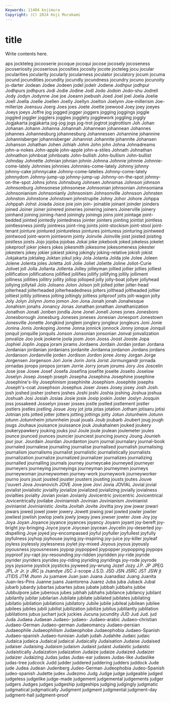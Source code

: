```yaml
---
Keywords: 11404 kojimura
Copyright: (C) 2024 Koji Murakami
---
```


# title

Write contents here.



aps jockteleg jocooserie jocoque jocoqui jocose jocosely
jocoseness jocoseriosity jocoserious jocosities jocosity jocote jocteleg jocu jocular jocularities
jocularity jocularly jocularness joculator joculatory jocum jocuma jocund jocundities jocundity
jocundly jocundness jocundry jocuno jocunoity jo-darter Jodean Jodee Jodeen jodel
jodelr Jodene Jodhpur jodhpur Jodhpurs jodhpurs Jodi Jodie Jodine Jodl
Jodo Jodoin Jodo-shu Jodrell Jody Jodyn Jodynne Joe joe Joeann
joebush Joed Joel joel Joela Joelie Joell Joella Joelle Joellen
Joelly Joellyn Joelton Joelynn Joe-millerism Joe-millerize Joensuu Joerg Joes joes
Joete Joette joewood Joey joey joeyes Joeys joeys Joffre jog
jogged jogger joggers jogging joggings joggle joggled joggler jogglers joggles
jogglety jogglework joggling joggly Jogjakarta jogjakarta jog-jog jogs jog-trot jogtrot
jogtrottism Joh Johan Johanan Johann Johanna Johannah Johannean johannean Johannes
johannes Johannesburg johannesburg Johannessen Johannine johannine Johannisberger johannisberger Johannist Johannite
johannite Johansen Johanson Johathan Johen Johiah Johm John john Johna
Johnadreams john-a-nokes John-apple john-apple john-a-stiles Johnath Johnathan Johnathon johnboat johnboats
John-bullish John-bullism John-bullist Johnday Johnette Johnian johnian johnin Johnna Johnnie
johnnie Johnnie-come-lately Johnnies johnnies Johnnies-come-lately Johnny johnny johnny-cake johnnycake Johnny-come-latelies
Johnny-come-lately johnnydom Johnny-jump-up johnny-jump-up Johnny-on-the-spot johnny-on-the-spot Johns johns Johnsburg Johnsen
Johnsmas Johnson johnson Johnsonburg Johnsonese johnsonese Johnsonian johnsonian Johnsoniana Johnsonianism
Johnsonianly Johnsonism Johnsonville Johnsson Johnsten Johnston Johnstone Johnstown johnstrupite Johny
Johor Johore Johppa Johppah Johst Joiada Joice joie join join-
joinable joinant joinder joinders joined Joiner joiner joinered joineries joinering
joiners Joinerville joinery joinhand joining joining-hand joiningly joinings joins joint
jointage joint-bedded jointed jointedly jointedness jointer jointers jointing jointist jointless
jointlessness jointly jointress joint-ring joints joint-stockism joint-stool joint-tenant jointure jointured
jointureless jointures jointuress jointuring jointweed jointwood joint-worm jointworm jointy Joinvile
Joinville joist joisted joisting joistless joists Jojo jojoba jojobas Jokai
joke jokebook joked jokeless jokelet jokeproof joker jokers jokes jokesmith
jokesome jokesomeness jokester jokesters jokey jokier jokiest joking jokingly joking-relative
jokish jokist Jokjakarta joktaleg Joktan jokul joky Jola Jolanta Jolda
jole Jolee Joleen Jolene Jolenta joles Joletta Joli Jolie Joliet
Joliette Joline Joliot-Curie Jolivet joll Jolla Jollanta Jollenta Jolley jolleyman
jollied jollier jollies jolliest jollification jollifications jollified jollifies jollify jollifying
jollily jolliment jolliness jollities jollitry jollity jollop jolloped jolly jolly-boat
jollyer jollyhead jollying jollytail Jolo Joloano Jolon Jolson jolt jolted
jolter jolter-head jolterhead jolterheaded jolterheadedness jolters jolthead joltheaded joltier joltiest
joltily joltiness jolting joltingly joltless joltproof jolts jolt-wagon jolty Joly
Jolyn Jolynn Jomo jomon Jon Jona Jonah jonah Jonahesque Jonahism
jonahs Jonancy Jonas Jonathan jonathan Jonathanization Jonathon Jonati Jonben jondla
Jone Jonel Jonell Jones jones Jonesboro Jonesborough Jonesburg Joneses joneses
Jonesian Jonesport Jonestown Jonesville Jonette Jongkind jonglem jonglery jongleur jongleurs
Joni Jonie Jonina Jonis Jonkoping Jonme Jonna jonnick jonnock Jonny
jonque Jonquil jonquil jonquille jonquils Jonson Jonsonian jonsonian Jonval jonvalization
jonvalize Joo jook jookerie joola joom Joon Jooss Joost Jooste
Jopa Jophiel Joplin Joppa joram jorams Jordaens Jordain Jordan jordan
Jordana Jordanian jordanian jordanians jordanite Jordanna jordanon Jordans jordans Jordanson
Jordanville jorden Jordison Jordon joree Jorey Jorgan Jorge Jorgensen Jorgenson
Jori Jorie Jorin Joris Jorist Jormungandr jornada jornadas joropo joropos
jorram Jorrie Jorry jorum jorums Jory Jos Joscelin Jose jose
Josee Josef Josefa Josefina josefite joseite Joseito Joselow Joselyn Josep
Joseph joseph Josepha Josephina Josephine josephine Josephine's-lily Josephinism josephinite Josephism
Josephite josephs Joseph's-coat Josephson Josephus Joser Joses Josey josey Josh
Josh. josh joshed josher joshers joshes Joshi joshi Joshia joshing
Joshua joshua Joshuah Josi Josiah Josias Josie josie Josip joskin
Josler Joslyn Josquin joss jossakeed Josselyn josser josses jostle jostled
jostlement jostler jostlers jostles jostling Josue Josy jot jota jotas
jotation Jotham jotisaru jotisi Jotnian jots jotted jotter jotters jotting
jottings jotty Jotun Jotunheim Jotunn jotunn Jotunnheim jotunnheim joual jouals
Joub joubarb Joubert joug jough jougs Jouhaux jouisance jouissance jouk
Joukahainen jouked joukery joukerypawkery jouking jouks joul Joule joule joulean
joulemeter joules jounce jounced jounces jouncier jounciest jouncing jouncy Joung
Jounieh jour jour. Jourdain Jourdan Jourdanton journ journal journalary journal-book
journaled journalese journaling journalise journalised journalish journalising journalism journalisms journalist
journalistic journalistically journalists journalization journalize journalized journalizer journalizes journalizing journalled
journalling journals journey journeycake journeyed journeyer journeyers journeying journeyings journeyman
journeymen journeys journeywoman journeywomen journey-work journeywork journeyworker journo jours joust
jousted jouster jousters jousting jousts joutes Jouve j'ouvert Jova Jovanovich
JOVE Jove jove Jovi Jovia JOVIAL Jovial jovial jovialist jovialistic
joviality jovialize jovialized jovializing jovially jovialness jovialties jovialty Jovian jovian
Jovianly Jovicentric jovicentric Jovicentrical Jovicentrically jovilabe Joviniamish Jovinian Jovinianism Jovinianist
jovinianist Jovinianistic Jovita Jovitah Jovite Jovitta jovy jow jowar jowari
jowars jowed jowel jower jowery Jowett jowing jowl jowled jowler
jowlier jowliest jowlish jowlop jowls jowly jowpy jows jowser jowter
Joxe Joy joy Joya Joyan Joyance joyance joyances joyancy Joyann
joyant joy-bereft joy-bright joy-bringing Joyce joyce Joycean joycean Joycelin joy-deserted
joy-dispelling Joye joyed joy-encompassed joyful joyfuller joyfullest joyfully joyfulness joyhop
joyhouse joying joy-inspiring joy-juice joy-killer joyleaf joyless joylessly joylessness joylet
joy-mixed Joyous joyous joyously joyousness joyousnesses joypop joypopped joypopper joypopping
joypops joyproof joy-rapt joy-resounding joy-ridden joyridden joy-ride joyride joyrider joyriders
joyrides joy-riding joyriding joyridings joy-rode joyrode joys joysome joystick joysticks
joyweed joy-wrung Jozef Jozy J.P. JP JPEG JPL Jr Jr.
jr JRC js Jsandye JSC J-scope J.S.D. JSD JSN JSRC
JST JSW jt JTIDS JTM Jtunn Ju juamave Juan juan
Juana Juanadiaz Juang Juanita Juan-les-Pins Juanne juans Juantorena Juarez Juba
juba Juback Jubal jubarb jubardy jubartas jubartes jubas jubate jubbah
jubbahs jubbe Jubbulpore jube juberous jubes jubhah jubhahs jubilance jubilancy
jubilant jubilantly jubilar jubilarian Jubilate jubilate jubilated jubilates jubilating jubilatio
jubilation jubilations jubilatory Jubile jubile jubileal jubilean jubilee jubilees jubiles
jubili jubilist jubilization jubilize jubilus jublilantly jublilation jublilations jubus juchart
juck juckies Jucuna jucundity JUD Jud Jud. jud Juda Judaea
Judaean Judaeo- judaeo- Judaeo-arabic Judaeo-christian Judaeo-German Judaeo-german Judaeomancy Judaeo-persian Judaeophile
Judaeophilism Judaeophobe Judaeophobia Judaeo-Spanish Judaeo-spanish Judaeo-tunisian Judah judah Judahite Judaic
judaic Judaica judaica Judaical judaical Judaically Judaisation Judaise Judaised judaiser
Judaising Judaism judaism Judaist judaist Judaistic judaistic Judaistically Judaization judaization
Judaize judaize Judaized Judaizer judaizer Judaizing Judas judas Judas-ear judases
Judas-like Judaslike judas-tree judcock Judd judder juddered juddering judders juddock
Jude jude Judea Judean Judenberg Judeo-German Judeophobia Judeo-Spanish judeo-spanish Judette
judex Judezmo Judg Judge judge judgeable judged judgeless judgelike judge-made
judgement judgemental judgements judger judgers Judges judges judgeship judgeships judging
judgingly judgmatic judgmatical judgmatically Judgment judgment judgmental judgment-day judgment-hall judgment-proof
